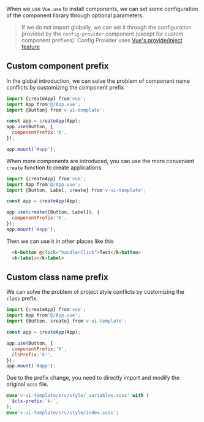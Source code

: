 When we use `Vue.use` to install components, we can set some configuration of the component library through optional parameters.

> If we do not import globally, we can set it through the configuration provided by the `config-provider` component (except for custom component prefixes). Config Provider uses [Vue's provide/inject feature](https://v3.vuejs.org/guide/composition-api-provide-inject.html#reactivity)

## Custom component prefix

In the global introduction, we can solve the problem of component name conflicts by customizing the component prefix.

```js
import {createApp} from'vue';
import App from'@/App.vue';
import {Button} from'v-ui-template';

const app = createApp(App);
app.use(Button, {
  componentPrefix:'K',
});

app.mount('#app');
```

When more components are introduced, you can use the more convenient `create` function to create applications.

```js
import {createApp} from'vue';
import App from'@/App.vue';
import {Button, Label, create} from'v-ui-template';

const app = createApp(App);

app.use(create([Button, Label]), {
  componentPrefix:'K',
});
app.mount('#app');
```

Then we can use it in other places like this

```html
  <k-button @click="handlerClick">Test</k-button>
  <k-label></k-label>
```

## Custom class name prefix

We can solve the problem of project style conflicts by customizing the `class` prefix.

```js
import {createApp} from'vue';
import App from'@/App.vue';
import {Button, create} from'v-ui-template';

const app = createApp(App);

app.use(Button, {
  componentPrefix:'K',
  clsPrefix:'k-',
});
app.mount('#app');
```

Due to the prefix change, you need to directly import and modify the original `scss` file.

```scss
@use'v-ui-template/src/style/_variables.scss' with (
  $cls-prefix:'k-',
);
@use'v-ui-template/src/style/index.scss';
```